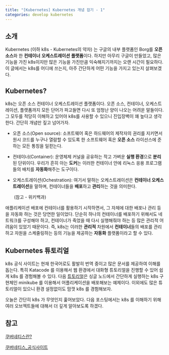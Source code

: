 ```yaml
---
title: "[Kubernetes] Kubernetes 개념 잡기 - 1"
categories: develop kubernetes
---
```




## 소개

Kubernetes (이하 k8s - Kubernetes의 약자) 는 구글의 내부 플랫폼인 Borg를 **오픈 소스**화 한 **컨테이너** **오케스트레이션** **플랫폼**이다. 하지만 아무리 구글이 만들었고, 많은 기능을 가진 k8s이지만 많은 기능을 가진만큼 익숙해지기까지는 오랜 시간이 필요하다. 이 글에서는 k8s를 어디에 쓰는지, 아주 간단하게 어떤 기능을 가지고 있는지 살펴보겠다.



## Kubernetes?

k8s는 오픈 소스 컨테이너 오케스트레이션 플랫폼이다. 오픈 소스, 컨테이너, 오케스트레이션, 플랫폼까지 모든 단어가 파고들면 다시 또 엄청난 양이 나오는 어려운 말들이다. 그 모두를 적당히 이해하고 있어야 k8s를 사용할 수 있으니 진입장벽이 꽤 높다고 생각한다. 간단히 개념만 짚고 넘어가자.

- 오픈 소스(Open source): 소프트웨어 혹은 하드웨어의 제작자의 권리를 지키면서 원시 코드를 누구나 열람할 수 있도록 한 소프트웨어 혹은 **오픈 소스** 라이선스에 준하는 모든 통칭을 일컫는다. 

- 컨테이너(Container): 운영체제 커널을 공유하는 작고 가벼운 **실행 환경**으로 **분리**된 단위이다. 우리가 흔히 아는 **도커**는 이러한 컨테이너 안에 리눅스 응용 프로그램들의 배치를 **자동화**해주는 도구이다.

- 오케스트레이션(Ochestration): 여기서 말하는 오케스트레이션은 **컨테이너 오케스트레이션**을 말하며, 컨테이너들을 **배포**하고 **관리**하는 것을 의미한다.

  ​																			(참고 - 위키백과)

애플리케이션 배포에 컨테이너를 활용하기 시작하면서, 그 자체에 대한 배포나 관리 등을 자동화 하는 것은 당연한 일이었다. 단순히 하나의 컨테이너를 배포하기 위해서도 네트워크를 구성해야 하고, 컨테이너가 죽었을 때 다시 실행해줘야 하는 등 많은 관리적 어려움이 있었기 때문이다. 즉, k8s는 이러한 **관리적** 차원에서 **컨테이너**들의 배포를 관리하고 자원을 스케줄링하는 등의 기능을 제공하는 **자동화** 플랫폼이라고 할 수 있다. 



## Kubernetes 튜토리얼

k8s 공식 사이트는 현재 한국어로도 활발히 번역 중이고 많은 문서를 제공하여 이해를 돕는다. 특히 Katacode 를 이용해서 웹 환경에서 대화형 튜토리얼을 진행할 수 있어 쉽게 k8s 를 경험해볼 수 있다. 다음 [튜토리얼](https://kubernetes.io/ko/docs/tutorials/hello-minikube/)은 싱글 노드에서 간단하게 실행하는 k8s 구현체인 minikube 를 이용해서 어플리케이션을 배포해보는 예제이다. 이외에도 많은 튜토리얼이 있으니 환경 설정없이도 맘껏 k8s 를 경험해보자.



오늘은 간단히 k8s 가 무엇인지 훑어보았다. 다음 포스팅에서는 k8s 를 이해하기 위해 여러 오브젝트들에 대해서 더 깊게 알아보도록 하겠다.



## 참고

[쿠버네티스란?](https://kubernetes.io/ko/docs/concepts/overview/what-is-kubernetes/)

[쿠버네티스_공식사이트](https://kubernetes.io/ko/)